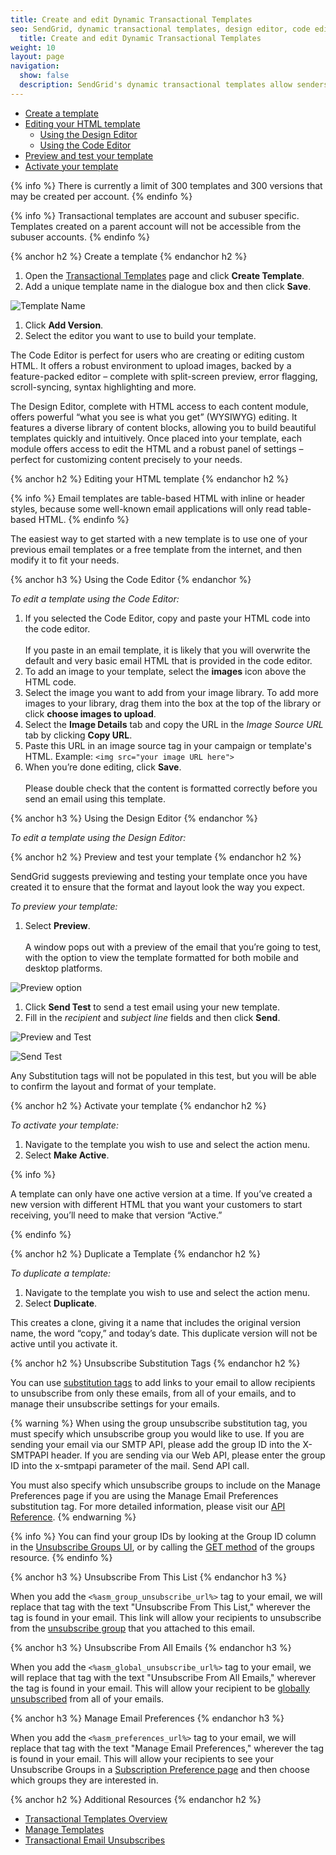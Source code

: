 ```yaml
---
title: Create and edit Dynamic Transactional Templates
seo: SendGrid, dynamic transactional templates, design editor, code editor
  title: Create and edit Dynamic Transactional Templates
weight: 10
layout: page
navigation:
  show: false
  description: SendGrid's dynamic transactional templates allow senders to easily send custom content. 
---
```


- [Create a template](#-Create-a-template)
- [Editing your HTML template](#-Editing-your-HTML-template)
  - [Using the Design Editor](#-Using-the-Design-Editor)
  - [Using the Code Editor](#-Using-the-Code-Editor)
- [Preview and test your template](#-Preview-and-test-your-template)
- [Activate your template](#-Activate-your-template)

{% info %}
There is currently a limit of 300 templates and 300 versions that may be created per account.
{% endinfo %}

{% info %}
Transactional templates are account and subuser specific. Templates created on a parent account will not be accessible from the subuser accounts.
{% endinfo %}

{% anchor h2 %}
Create a template
{% endanchor h2 %}

1. Open the [Transactional Templates](https://sendgrid.com/dynamic_templates) page and click **Create Template**.
1. Add a unique template name in the dialogue box and then click **Save**. 

![](/images/templates_create_edit_2.png "Template Name")

1. Click **Add Version**. 
1. Select the editor you want to use to build your template.

The Code Editor is perfect for users who are  creating or editing custom HTML. It offers a robust environment to upload images, backed by a feature-packed editor – complete with split-screen preview, error flagging, scroll-syncing, syntax highlighting and more. 

The Design Editor, complete with HTML access to each content module, offers powerful “what you see is what you get” (WYSIWYG) editing. It features a diverse library of content blocks, allowing you to build beautiful templates quickly and intuitively. Once placed into your template, each module offers access to edit the HTML and a robust panel of settings – perfect for customizing content precisely to your needs.

{% anchor h2 %}
Editing your HTML template
{% endanchor h2 %}

{% info %}
Email templates are table-based HTML with inline or header styles, because some well-known email applications will only read table-based HTML.
{% endinfo %}

The easiest way to get started with a new template is to use one of your previous email templates or a free template from the internet, and then modify it to fit your needs.

{% anchor h3 %}
Using the Code Editor
{% endanchor %}

*To edit a template using the Code Editor:*

1. If you selected the Code Editor, copy and paste your HTML code into the code editor. 
<br></br>If you paste in an email template, it is likely that you will overwrite the default and very basic email HTML that is provided in the code editor. 
2. To add an image to your template, select the **images** icon above the HTML code.
3. Select the image you want to add from your image library. To add more images to your library, drag them into the box at the top of the library or click **choose images to upload**. 
4. Select the **Image Details** tab and copy the URL in the *Image Source URL* tab by clicking **Copy URL**.
5. Paste this URL in an image source tag in your campaign or template's HTML.
Example: `<img src="your image URL here">`
6. When you’re done editing, click **Save**. <br></br>Please double check that the content is formatted correctly before you send an email using this template.

{% anchor h3 %}
Using the Design Editor
{% endanchor %}

*To edit a template using the Design Editor:*

{% anchor h2 %}
Preview and test your template
{% endanchor h2 %}

SendGrid suggests previewing and testing your template once you have created it to ensure that the format and layout look the way you expect.

*To preview your template:*
 
1. Select **Preview**.  <br></br>A window pops out with a preview of the email that you’re going to test, with the option to view the template formatted for both mobile and desktop platforms.

![](/images/template_engine_12.png "Preview option")

1. Click **Send Test** to send a test email using your new template. 
1. Fill in the *recipient* and *subject line* fields and then click **Send**.  

![](/images/templates_create_edit_8.png "Preview and Test")

![](/images/templates_create_edit_9.png "Send Test")

Any Substitution tags will not be populated in this test, but you will be able to confirm the layout and format of your template.

{% anchor h2 %}
Activate your template
{% endanchor h2 %}

*To activate your template:*

1. Navigate to the template you wish to use and select the action menu.
1. Select **Make Active**.  

{% info %}

A template can only have one active version at a time. If you’ve created a new version with different HTML that you want your customers to start receiving, you’ll need to make that version “Active.”

{% endinfo %}

{% anchor h2 %}
Duplicate a Template
{% endanchor h2 %}

*To duplicate a template:*

1. Navigate to the template you wish to use and select the action menu.
1. Select **Duplicate**.  

This creates a clone, giving it a name that includes the original version name, the word “copy,” and today’s date. This duplicate version will not be active until you activate it.

{% anchor h2 %}
Unsubscribe Substitution Tags
{% endanchor h2 %}

You can use [substitution tags]({{root_url}}/API_Reference/SMTP_API/substitution_tags.html) to add links to your email to allow recipients to unsubscribe from only these emails, from all of your emails, and to manage their unsubscribe settings for your emails.

{% warning %}
When using the group unsubscribe substitution tag, you must specify which unsubscribe group you would like to use. If you are sending your email via our SMTP API, please add the group ID into the X-SMTPAPI header. If you are sending via our Web API, please enter the group ID into the x-smtpapi parameter of the mail. Send API call.

You must also specify which unsubscribe groups to include on the Manage Preferences page if you are using the Manage Email Preferences substitution tag. For more detailed information, please visit our [API Reference]({{root_url}}/API_Reference/SMTP_API/suppressions.html).
{% endwarning %}

{% info %}
You can find your group IDs by looking at the Group ID column in the [Unsubscribe Groups UI]({{site.app_url}}/suppressions/advanced_suppression_manager), or by calling the [GET method]({{root_url}}/API_Reference/Web_API_v3/Suppression_Management/groups.html#-GET) of the groups resource.
{% endinfo %}

{% anchor h3 %}
Unsubscribe From This List
{% endanchor h3 %}

When you add the ```<%asm_group_unsubscribe_url%>``` tag to your email, we will replace that tag with the text "Unsubscribe From This List," wherever the tag is found in your email. This link will allow your recipients to unsubscribe from the [unsubscribe group]({{root_url}}/User_Guide/Suppressions/group_unsubscribes.html) that you attached to this email.

{% anchor h3 %}
Unsubscribe From All Emails
{% endanchor h3 %}

When you add the ```<%asm_global_unsubscribe_url%>``` tag to your email, we will replace that tag with the text "Unsubscribe From All Emails," wherever the tag is found in your email. This will allow your recipient to be [globally unsubscribed]({{root_url}}/User_Guide/Suppressions/global_unsubscribes.html) from all of your emails.

{% anchor h3 %}
Manage Email Preferences
{% endanchor h3 %}

When you add the ```<%asm_preferences_url%>``` tag to your email, we will replace that tag with the text "Manage Email Preferences," wherever the tag is found in your email. This will allow your recipients to see your Unsubscribe Groups in a [Subscription Preference page]({{root_url}}/User_Guide/Suppressions/recipient_subscription_preferences.html) and then choose which groups they are interested in.

{% anchor h2 %}
Additional Resources
{% endanchor h2 %}

- [Transactional Templates Overview](https://sendgrid.com/docs/User_Guide/Transactional_Templates/index.html)
- [Manage Templates](https://sendgrid.com/docs/User_Guide/Transactional_Templates/manage.html)
- [Transactional Email Unsubscribes]({{root_url}}/User_Guide/Transactional_Email/unsubscribes.html)
